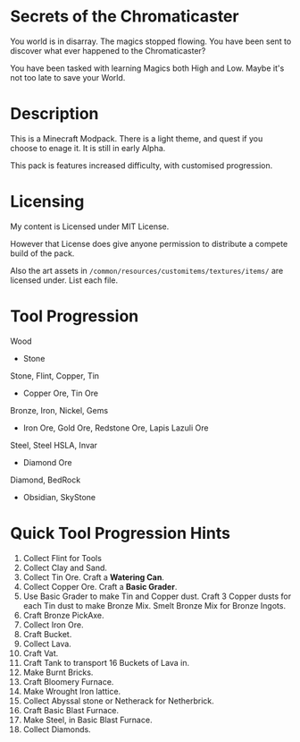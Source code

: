 Secrets of the Chromaticaster
=============================

You world is in disarray. The magics stopped flowing. You have been sent to discover what ever happened to the Chromaticaster?

You have been tasked with learning Magics both High and Low. Maybe it's not too late to save your World.


Description
===========

This is a Minecraft Modpack. There is a light theme, and quest if you choose to enage it. It is still in early Alpha. 

This pack is features increased difficulty, with customised progression. 

Licensing
=========

My content is Licensed under MIT License.

However that License does give anyone permission to distribute a compete build of the pack.

Also the art assets in `/common/resources/customitems/textures/items/` are licensed under. <FIXME> List each file.


Tool Progression
================

Wood
 - Stone

Stone, Flint, Copper, Tin 
 - Copper Ore, Tin Ore

Bronze, Iron, Nickel, Gems
 - Iron Ore, Gold Ore, Redstone Ore, Lapis Lazuli Ore

Steel, Steel HSLA, Invar
 - Diamond Ore

Diamond, BedRock
 - Obsidian, SkyStone


Quick Tool Progression Hints
============================

1. Collect Flint for Tools
2. Collect Clay and Sand.
3. Collect Tin Ore. Craft a **Watering Can**.
4. Collect Copper Ore. Craft a **Basic Grader**.
5. Use Basic Grader to make Tin and Copper dust. Craft 3 Copper dusts for each Tin dust to make Bronze Mix. Smelt Bronze Mix for Bronze Ingots.
6. Craft Bronze PickAxe.
7. Collect Iron Ore.
8. Craft Bucket.
9. Collect Lava.
10. Craft Vat.
11. Craft Tank to transport 16 Buckets of Lava in.
13. Make Burnt Bricks.
14. Craft Bloomery Furnace.
15. Make Wrought Iron lattice.
16. Collect Abyssal stone or Netherack for Netherbrick.
17. Craft Basic Blast Furnace. 
18. Make Steel, in Basic Blast Furnace.
19. Collect Diamonds.
